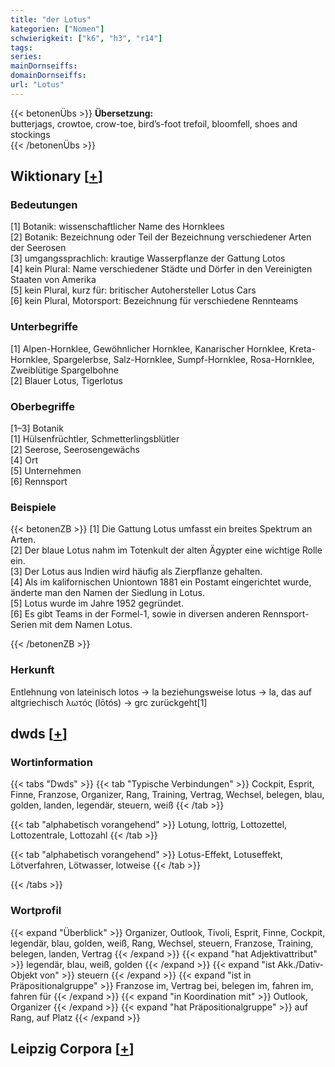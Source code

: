 ```yaml
---
title: "der Lotus"
kategorien: ["Nomen"]
schwierigkeit: ["k6", "h3", "r14"]
tags:
series:
mainDornseiffs:
domainDornseiffs:
url: "Lotus"
---
```


{{< betonenÜbs >}}
**Übersetzung:**  
butterjags, crowtoe, crow-toe, bird’s-foot trefoil, bloomfell, shoes and stockings  
{{< /betonenÜbs >}}

## Wiktionary [[+](https://de.wiktionary.org/wiki/Lotus)]

### Bedeutungen
[1] Botanik: wissenschaftlicher Name des Hornklees  
[2] Botanik: Bezeichnung oder Teil der Bezeichnung verschiedener Arten der Seerosen  
[3] umgangssprachlich: krautige Wasserpflanze der Gattung Lotos  
[4] kein Plural: Name verschiedener Städte und Dörfer in den Vereinigten Staaten von Amerika  
[5] kein Plural, kurz für: britischer Autohersteller Lotus Cars  
[6] kein Plural, Motorsport: Bezeichnung für verschiedene Rennteams  

### Unterbegriffe
[1] Alpen-Hornklee, Gewöhnlicher Hornklee, Kanarischer Hornklee, Kreta-Hornklee, Spargelerbse, Salz-Hornklee, Sumpf-Hornklee, Rosa-Hornklee, Zweiblütige Spargelbohne  
[2] Blauer Lotus, Tigerlotus  

### Oberbegriffe
[1–3] Botanik  
[1] Hülsenfrüchtler, Schmetterlingsblütler  
[2] Seerose, Seerosengewächs  
[4] Ort  
[5] Unternehmen  
[6] Rennsport  

### Beispiele
{{< betonenZB >}}
[1] Die Gattung Lotus umfasst ein breites Spektrum an Arten.  
[2] Der blaue Lotus nahm im Totenkult der alten Ägypter eine wichtige Rolle ein.  
[3] Der Lotus aus Indien wird häufig als Zierpflanze gehalten.  
[4] Als im kalifornischen Uniontown 1881 ein Postamt eingerichtet wurde, änderte man den Namen der Siedlung in Lotus.  
[5] Lotus wurde im Jahre 1952 gegründet.  
[6] Es gibt Teams in der Formel-1, sowie in diversen anderen Rennsport-Serien mit dem Namen Lotus.  

{{< /betonenZB >}}
### Herkunft
Entlehnung von lateinisch lotos → la beziehungsweise lotus → la, das auf altgriechisch λωτός (lōtós) → grc zurückgeht[1]  



## dwds [[+](https://www.dwds.de/wb/Lotus)]

### Wortinformation
{{< tabs "Dwds" >}}
{{< tab "Typische Verbindungen" >}}
Cockpit, Esprit, Finne, Franzose, Organizer, Rang, Training, Vertrag, Wechsel, belegen, blau, golden, landen, legendär, steuern, weiß
{{< /tab >}}

{{< tab "alphabetisch vorangehend" >}}
Lotung, lottrig, Lottozettel, Lottozentrale, Lottozahl
{{< /tab >}}

{{< tab "alphabetisch vorangehend" >}}
Lotus-Effekt, Lotuseffekt, Lötverfahren, Lötwasser, lotweise
{{< /tab >}}

{{< /tabs >}}

### Wortprofil
{{< expand "Überblick" >}} Organizer, Outlook, Tivoli, Esprit, Finne, Cockpit, legendär, blau, golden, weiß, Rang, Wechsel, steuern, Franzose, Training, belegen, landen, Vertrag {{< /expand >}}
{{< expand "hat Adjektivattribut" >}} legendär, blau, weiß, golden {{< /expand >}}
{{< expand "ist Akk./Dativ-Objekt von" >}} steuern {{< /expand >}}
{{< expand "ist in Präpositionalgruppe" >}} Franzose im, Vertrag bei, belegen im, fahren im, fahren für {{< /expand >}}
{{< expand "in Koordination mit" >}} Outlook, Organizer {{< /expand >}}
{{< expand "hat Präpositionalgruppe" >}} auf Rang, auf Platz {{< /expand >}}

## Leipzig Corpora [[+](https://corpora.uni-leipzig.de/en/res?word=Lotus&corpusId=deu_newscrawl-public_2018)]

